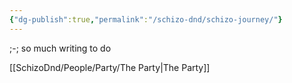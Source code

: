 ```yaml
---
{"dg-publish":true,"permalink":"/schizo-dnd/schizo-journey/"}
---
```


;-; so much writing to do

[[SchizoDnd/People/Party/The Party\|The Party]]